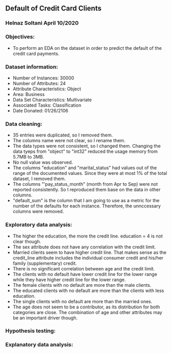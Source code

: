 ## Default of Credit Card Clients
### Helnaz Soltani            April 10/2020


### Objectives:
- To perform an EDA on the dataset in order to predict the default of the credit card payments.

### Dataset information:
- Number of Instances: 30000
- Number of Attributes: 24
- Attribute Characteristics: Object
- Area: Business
- Data Set Characteristics: Multivariate
- Associated Tasks: Classification
- Date Donated: 01/26/2106

### Data cleaning:
- 35 entries were duplicated, so I removed them.
- The columns name were not clear, so I rename them.
- The data types were not consistent, so I changed them. Changing the data tyeps from "object" to "int32" reduced the usage memory from 5.7MB to 3MB.
- No null value was observed.
- The columns "education" and "marital_status" had values out of the range of the documented values. Since they were at most 1% of the total dataset, I removed them.
- The columns "'pay_status_month" (month from Apr to Sep) were not reported consistently. So I reproduced them base on the data in other columns.
- "default_sum" is the column that I am going to use as a metric for the number of the defaults for each instance. Therefore, the unnccessary columns were removed.

### Exploratory data analysis:
- The higher the education, the more the credit line. education = 4 is not clear though.
- The sex attribute does not have any correlation with the credit limit.
- Married clients seem to have higher credit line. That makes sense as the credit_line attribute includes the individual consumer credit and his/her family (supplementary) credit.
- There is no significant correlation between age and the credit limit.
- The clients with no default have lower credit line for the lower range while they have higher credit line for the lower range.
- The female clients with no default are more than the male clients.
- The educated clients with no default are more than the clients with less education.
- The single clients with no default are more than the married ones.
- The age does not seem to be a contributor, as its distribution for both categories are close. The combination of age and other attributes may be an important driver though.

### Hypothesis testing:

### Explanatory data analysis:
